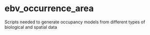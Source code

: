 # ebv_occurrence_area
Scripts needed to generate occupancy models from different types of biological and spatial data
